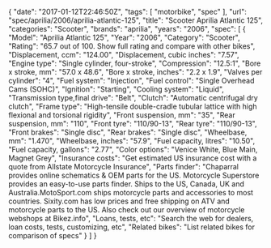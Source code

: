 {
    "date": "2017-01-12T22:46:50Z",
    "tags": [
        "motorbike",
        "spec"
    ],
    "url": "spec\/aprilia\/2006\/aprilia-atlantic-125",
    "title": "Scooter Aprilia Atlantic 125",
    "categories": "Scooter",
    "brands": "aprilia",
    "years": "2006",
    "spec": [
        {
            "Model": "Aprilia Atlantic 125",
            "Year": "2006",
            "Category": "Scooter",
            "Rating": "65.7 out of 100. Show full rating and compare with other bikes",
            "Displacement, ccm": "124.00",
            "Displacement, cubic inches": "7.57",
            "Engine type": "Single cylinder, four-stroke",
            "Compression": "12.5:1",
            "Bore x stroke, mm": "57.0 x 48.6",
            "Bore x stroke, inches": "2.2 x 1.9",
            "Valves per cylinder": "4",
            "Fuel system": "Injection",
            "Fuel control": "Single Overhead Cams (SOHC)",
            "Ignition": "Starting",
            "Cooling system": "Liquid",
            "Transmission type,final drive": "Belt",
            "Clutch": "Automatic centrifugal dry clutch",
            "Frame type": "High-tensile double-cradle tubular lattice with high flexional and torsional rigidity",
            "Front suspension, mm": "35",
            "Rear suspension, mm": "110",
            "Front tyre": "110\/90-13",
            "Rear tyre": "110\/90-13",
            "Front brakes": "Single disc",
            "Rear brakes": "Single disc",
            "Wheelbase, mm": "1.470",
            "Wheelbase, inches": "57.9",
            "Fuel capacity, litres": "10.50",
            "Fuel capacity, gallons": "2.77",
            "Color options": "Venice White, Blue Main, Magnet Grey",
            "Insurance costs": "Get estimated US insurance cost with a quote from Allstate Motorcycle Insurance",
            "Parts finder": "Chaparral provides online schematics & OEM parts for the US.   Motorcycle Superstore provides an easy-to-use parts finder. Ships to the US, Canada, UK and Australia.MotoSport.com ships motorcycle parts and accessories to most countries.    Sixity.com has low prices and free shipping on ATV and motorcycle parts to the US. Also check out our overview of motorcycle webshops at Bikez.info",
            "Loans, tests, etc": "Search the web for dealers, loan costs, tests, customizing, etc",
            "Related bikes": "List related bikes for comparison of specs"
        }
    ]
}